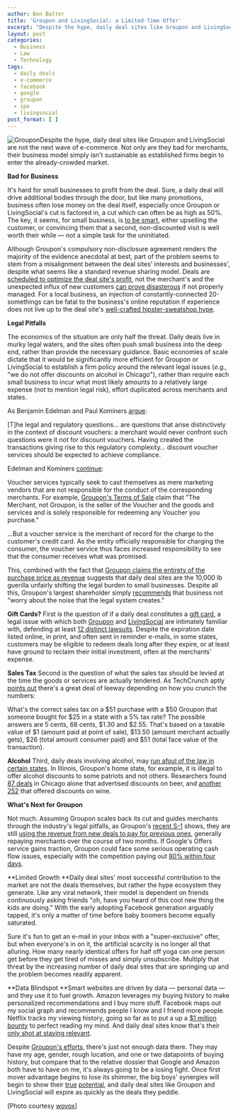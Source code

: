 ```yaml
---
author: Ben Balter
title: 'Groupon and LivingSocial: a Limited-Time Offer'
excerpt: "Despite the hype, daily deal sites like Groupon and LivingSocial are not the next wave of e-commerce. Not only are they bad for merchants, their business model simply isn't sustainable as established firms begin to enter the already-crowded market."
layout: post
categories:
  - Business
  - Law
  - Technology
tags:
  - daily deals
  - e-commerce
  - facebook
  - google
  - groupon
  - ipo
  - livingsocial
post_format: [ ]
---
```

![][1]Despite the hype, daily deal sites like Groupon and LivingSocial are not the next wave of e-commerce. Not only are they bad for merchants, their business model simply isn't sustainable as established firms begin to enter the already-crowded market.

**Bad for Business**

It's hard for small businesses to profit from the deal. Sure, a daily deal will drive additional bodies through the door, but like many promotions, business often lose money on the deal itself, especially once Groupon or LivingSocial's cut is factored in, a cut which can often be as high as 50%. The key, it seems, for small business, is [to be smart][2], either upselling the customer, or convincing them that a second, non-discounted visit is well worth their while — not a simple task for the uninitiated.

Although Groupon's compulsory non-disclosure agreement renders the majority of the evidence anecdotal at best, part of the problem seems to stem from a misalignment between the deal sites' interests and businesses', despite what seems like a standard revenue sharing model. Deals are [scheduled to optimize the deal site's profit][3], not the merchant's and the unexpected influx of new customers [can prove disasterous][4] if not properly managed. For a local business, an injection of constantly-connected 20-somethings can be fatal to the business's online reputation if experience does not live up to the deal site's [well-crafted hipster-sweatshop hype][5].

**Legal Pitfalls**

The economics of the situation are only half the threat. Daily deals live in murky legal waters, and the sites often push small business into the deep end, rather than provide the necessary guidance. Basic economies of scale dictate that it would be significantly more efficient for Groupon or LivingSocial to establish a firm policy around the relevant legal issues (*e.g.,* "we do not offer discounts on alcohol in Chicago"), rather than require each small business to incur what most likely amounts to a relatively large expense (not to mention legal risk), effort duplicated across merchants and states.

As Benjamin Edelman and Paul Kominers [argue][6]:

\[T\]he legal and regulatory questions… are questions that arise distinctively in the context of discount vouchers: a merchant would never confront such questions were it not for discount vouchers. Having created the transactions giving rise to this regulatory complexity… discount voucher services should be expected to achieve compliance.

Edelman and Kominers [continue][6]:

Voucher services typically seek to cast themselves as mere marketing vendors that are not responsible for the conduct of the corresponding merchants. For example, [Groupon's Terms of Sale][7] claim that "The Merchant, not Groupon, is the seller of the Voucher and the goods and services and is solely responsible for redeeming any Voucher you purchase."

…But a voucher service is the merchant of record for the charge to the customer's credit card. As the entity officially responsible for charging the consumer, the voucher service thus faces increased responsibility to see that the consumer receives what was promised.

This, combined with the fact that [Groupon claims the entirety of the purchase price as revenue][8] suggests that daily deal sites are the 10,000 lb guerilla unfairly shifting the legal burden to small businesses. Despite all this, Groupon's largest shareholder simply [recommends][9] that business not "worry about the noise that the legal system creates."

**Gift Cards?** First is the question of if a daily deal constitutes a [gift card][10], a legal issue with which both [Groupon][11] and [LivingSocial][12] are intimately familiar with, defending at least [12 distinct lawsuits][13]. Despite the expiration date listed online, in print, and often sent in reminder e-mails, in some states, customers may be eligible to redeem deals long after they expire, or at least have ground to reclaim their initial investment, often at the merchants' expense.

**Sales Tax** Second is the question of what the sales tax should be levied at the time the goods or services are actually tendered. As TechCrunch aptly [points out][14] there's a great deal of leeway depending on how you crunch the numbers:

What's the correct sales tax on a $51 purchase with a $50 Groupon that someone bought for $25 in a state with a 5% tax rate? The possible answers are 5 cents, 68 cents, $1.30 and $2.55. That's based on a taxable value of $1 (amount paid at point of sale), $13.50 (amount merchant actually gets), $26 (total amount consumer paid) and $51 (total face value of the transaction).

**Alcohol** Third, daily deals involving alcohol, may [run afoul of the law in certain states][15]. In Illinois, Groupon's home state, for example, it is illegal to offer alcohol discounts to some patriots and not others. Researchers found [87 deals][16] in Chicago alone that advertised discounts on beer, and [another 252][17] that offered discounts on wine.

**What's Next for Groupon**

Not much. Assuming Groupon scales back its cut and guides merchants through the industry's  legal pitfalls, as Groupon's [recent S-1][18] shows, they are still [using the revenue from new deals to pay for previous ones][19], generally repaying merchants over the course of two months. If Google's Offers service gains traction, Groupon could face some serious operating cash flow issues, especially with the competition paying out [80% within four days][20].

**Limited Growth **Daily deal sites' most successful contribution to the market are not the deals themselves, but rather the hype ecosystem they generate. Like any viral network, their model is dependent on friends continuously asking friends "oh, have you heard of this cool new thing the kids are doing." With the early adopting Facebook generation arguably tapped, it's only a matter of time before baby boomers become equally saturated.

Sure it's fun to get an e-mail in your inbox with a "super-exclusive" offer, but when everyone's in on it, the artificial scarcity is no longer all that alluring. How many nearly identical offers for half off yoga can one person get before they get tired of misses and simply unsubscribe. Multiply that threat by the increasing number of daily deal sites that are springing up and the problem becomes readily apparent.

**Data Blindspot **Smart websites are driven by data — personal data — and they use it to fuel growth. Amazon leverages my buying history to make personalized recommendations and I buy more stuff. Facebook maps out my social graph and recommends people I know and I friend more people. Netflix tracks my viewing history, going so far as to put a up a [$1 million bounty][21] to perfect reading my mind. And daily deal sites know that's their [only shot at staying relevant][22].

Despite [Groupon's efforts][23], there's just not enough data there. They may have my age, gender, rough location, and one or two datapoints of buying history, but compare that to the relative dossier that Google and Amazon both have to have on me, it's always going to be a losing fight. Once first mover advantage begins to lose its shimmer, the big boys' synergies will begin to show their [true][24] [potential][25], and daily deal sites like Groupon and LivingSocial will expire as quickly as the deals they peddle.

\[Photo courtesy [wovox][26]\]

 [1]: http://ben.balter.com/wp-content/uploads/2011/06/5554901181_664eac93a6_b-300x200.jpg "Groupon"
 [2]: http://news.ycombinator.com/item?id=2654788
 [3]: http://techcrunch.com/2011/06/09/groupon-single-worst-decision/
 [4]: http://gawker.com/5786492/the-groupon-backlash-its-the-business-model-stupid
 [5]: http://gawker.com/5785317/the-groupon-backlash-is-on
 [6]: http://www.benedelman.org/voucher-consumer-protection/#liability
 [7]: http://www.groupon.com/terms
 [8]: http://www.businessinsider.com/teardown-of-the-groupon-merchant-agreement-2011-6
 [9]: http://blogs.forbes.com/luisakroll/2011/04/04/new-billionaire-eric-lefkofsky-talks-about-groupon-and-tech-investing/
 [10]: http://www.ncsl.org/default.aspx?tabid=12474
 [11]: http://www.jpml.uscourts.gov/Panel_Orders/MDL-2238-Initial_Transfer.pdf
 [12]: http://www.seattlepi.com/local/article/Seattle-class-action-LivingSocial-expiration-1015493.php
 [13]: http://www.benedelman.org/voucher-consumer-protection/#expiration
 [14]: http://techcrunch.com/2011/06/15/daily-deal-consumer-protection-laws/
 [15]: http://www.tabc.state.tx.us/education/pdfs/Happy-Hour-Laws.pdf
 [16]: http://www.benedelman.org/voucher-consumer-protection/beer-chicago-google-060811.png
 [17]: http://www.benedelman.org/voucher-consumer-protection/wine-chicago-google-060811.png
 [18]: http://www.sec.gov/Archives/edgar/data/1490281/000104746911005613/a2203913zs-1.htm
 [19]: http://techcrunch.com/2011/06/13/why-groupon-is-poised-for-collapse/
 [20]: http://www.google.com/support/offersbusiness/bin/answer.py?hl=en&answer=1229917
 [21]: http://bits.blogs.nytimes.com/2009/09/21/netflix-awards-1-million-prize-and-starts-a-new-contest/
 [22]: http://techcrunch.com/2011/01/11/why-we-invested-in-groupon-the-power-of-data/
 [23]: http://techcrunch.com/2010/12/07/groupon-everywhere-jiwire/
 [24]: http://www.wired.com/epicenter/2011/04/facebook-deals/
 [25]: http://thenextweb.com/us/2011/06/02/amazon-enters-the-daily-deals-space-with-amazonlocal/
 [26]: http://www.flickr.com/photos/wovox/5554901181/